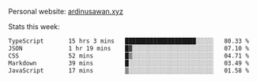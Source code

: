 Personal website: [ardinusawan.xyz](https://ardinusawan.xyz)

Stats this week:
<!--START_SECTION:waka-->

```txt
TypeScript       15 hrs 3 mins   ████████████████████░░░░░   80.33 %
JSON             1 hr 19 mins    █▓░░░░░░░░░░░░░░░░░░░░░░░   07.10 %
CSS              52 mins         █▒░░░░░░░░░░░░░░░░░░░░░░░   04.71 %
Markdown         39 mins         █░░░░░░░░░░░░░░░░░░░░░░░░   03.49 %
JavaScript       17 mins         ▒░░░░░░░░░░░░░░░░░░░░░░░░   01.58 %
```

<!--END_SECTION:waka-->
